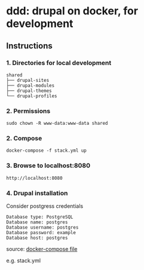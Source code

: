 # ddd: drupal on docker, for development

## Instructions

### 1. Directories for local development

    shared
    ├── drupal-sites
    ├── drupal-modules
    ├── drupal-themes
    └── drupal-profiles
    
### 2. Permissions

`sudo chown -R www-data:www-data shared`

### 2. Compose

`docker-compose -f stack.yml up`

### 3. Browse to localhost:8080

    http://localhost:8080

### 4. Drupal installation

Consider postgress credentials

    Database type: PostgreSQL
    Database name: postgres
    Database username: postgres
    Database password: example
    Database host: postgres

source: [docker-compose file](https://hub.docker.com/r/_/drupal/)

e.g. stack.yml
